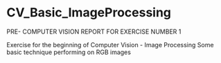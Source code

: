 # CV_Basic_ImageProcessing
PRE- COMPUTER VISION REPORT FOR EXERCISE NUMBER 1

Exercise for the beginning of Computer Vision - Image Processing
Some basic technique performing on RGB images
